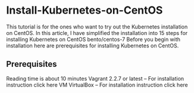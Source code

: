 # Install-Kubernetes-on-CentOS
This tutorial is for the ones who want to try out the Kubernetes installation on CentOS.  In this article, I have simplified the installation into 15 steps for installing Kubernetes on CentOS bento/centos-7 Before you begin with installation here are prerequisites for installing Kubernetes on CentOS.

## Prerequisites
Reading time is about 10 minutes
Vagrant 2.2.7 or latest – For installation instruction click here
VM VirtualBox – For installation instruction click here
